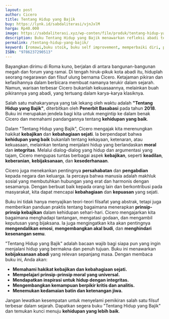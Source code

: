 ```yaml
---
layout: post
author: Cicero
title: Tentang Hidup yang Bajik
buy: https://lynk.id/sabdaliterasi/vjnJxlM
harga: Rp40.000
image: https://sabdaliterasi.xyz/wp-conten/file/produk/tentang-hidup-yang-bajik.svg
description: Buku Tentang Hidup yang Bajik menawarkan refleksi abadi terhadap kondisi manusia dan wawasan yang menarik dari salah satu pemikir terbesar Roma Kuno.
permalink: /tentang-hidup-yang-bajik/
keyword: [romawi,buku stoik, buku self improvement, memperbaiki diri, pemikiran stoik, filsafat stoik, cara berpikir stoik, buku tentang stoik]
ISBN: "9786237290513"
---
```


<p>Bayangkan dirimu di Roma kuno, berjalan di antara bangunan-bangunan megah dan forum yang ramai. Di tengah hiruk-pikuk kota abadi itu, hiduplah seorang negarawan dan filsuf ulung bernama Cicero. Ketajaman pikiran dan kefasihannya dalam berbicara membuat namanya terukir dalam sejarah. Namun, warisan terbesar Cicero bukanlah kekuasaannya, melainkan buah pikirannya yang abadi, yang tertuang dalam karya-karya klasiknya.</p><p>Salah satu mahakaryanya yang tak lekang oleh waktu adalah <strong>"Tentang Hidup yang Bajik"</strong>, diterbitkan oleh <strong>Penerbit Basabasi</strong> pada tahun <strong>2018</strong>. Buku ini merupakan jendela bagi kita untuk mengintip ke dalam benak Cicero dan memahami pandangannya tentang <strong>kehidupan yang baik</strong>.</p><p>Dalam "Tentang Hidup yang Bajik", Cicero mengajak kita merenungkan hakikat <strong>kebajikan</strong> dan <strong>kebahagiaan sejati</strong>. Ia berpendapat bahwa <strong>kehidupan yang baik</strong> bukanlah tentang kekayaan, ketenaran, atau kekuasaan, melainkan tentang menjalani hidup yang berlandaskan <strong>moral</strong> dan <strong>integritas</strong>. Melalui dialog-dialog yang hidup dan argumentasi yang tajam, Cicero mengupas tuntas berbagai aspek <strong>kebajikan</strong>, seperti <strong>keadilan</strong>, <strong>keberanian</strong>, <strong>kebijaksanaan</strong>, dan <strong>kesederhanaan</strong>.</p><p>Cicero juga menekankan pentingnya <strong>persahabatan</strong> dan <strong>pengabdian</strong> kepada negara dan keluarga. Ia percaya bahwa manusia adalah makhluk sosial yang membutuhkan hubungan yang erat dan harmonis dengan sesamanya. Dengan berbuat baik kepada orang lain dan berkontribusi pada masyarakat, kita dapat mencapai <strong>kebahagiaan</strong> dan <strong>kepuasan</strong> yang sejati.</p><p>Buku ini tidak hanya menyajikan teori-teori filsafat yang abstrak, tetapi juga memberikan panduan praktis tentang bagaimana menerapkan <strong>prinsip-prinsip kebajikan</strong> dalam kehidupan sehari-hari. Cicero mengajarkan kita bagaimana menghadapi tantangan, mengatasi godaan, dan mengambil keputusan yang bijaksana. Ia juga mengingatkan kita akan pentingnya <strong>mengendalikan emosi</strong>, <strong>mengembangkan akal budi</strong>, dan <strong>menghindari kesenangan semu</strong>.</p><p>"Tentang Hidup yang Bajik" adalah bacaan wajib bagi siapa pun yang ingin menjalani hidup yang bermakna dan penuh tujuan. Buku ini menawarkan <strong>kebijaksanaan abadi</strong> yang relevan sepanjang masa. Dengan membaca buku ini, Anda akan:</p><ul><li><strong>Memahami hakikat kebajikan dan kebahagiaan sejati.</strong></li><li><strong>Mempelajari prinsip-prinsip moral yang universal.</strong></li><li><strong>Mendapatkan inspirasi untuk hidup dengan integritas.</strong></li><li><strong>Mengembangkan kemampuan berpikir kritis dan analitis.</strong></li><li><strong>Menemukan kedamaian batin dan ketenangan jiwa.</strong></li></ul><p>Jangan lewatkan kesempatan untuk menyelami pemikiran salah satu filsuf terbesar dalam sejarah. Dapatkan segera buku "Tentang Hidup yang Bajik" dan temukan kunci menuju <strong>kehidupan yang lebih baik</strong>.</p>

